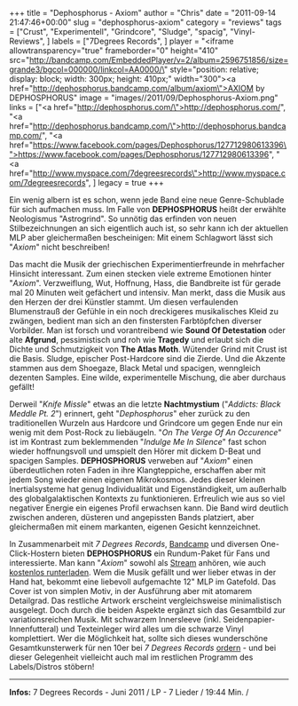 +++
title = "Dephosphorus - Axiom"
author = "Chris"
date = "2011-09-14 21:47:46+00:00"
slug = "dephosphorus-axiom"
category = "reviews"
tags = ["Crust", "Experimentell", "Grindcore", "Sludge", "spacig", "Vinyl-Reviews", ]
labels = ["7Degrees Records", ]
player = "<iframe allowtransparency=\"true\" frameborder=\"0\" height=\"410\" src=\"http://bandcamp.com/EmbeddedPlayer/v=2/album=2596751856/size=grande3/bgcol=000000/linkcol=AA0000/\" style=\"position: relative; display: block; width: 300px; height: 410px;\" width=\"300\"><a href=\"http://dephosphorus.bandcamp.com/album/axiom\">AXIOM by DEPHOSPHORUS</a></iframe>"
image = "images//2011/09/Dephosphorus-Axiom.png"
links = ["<a href=\"http://dephosphorus.com/\">http://dephosphorus.com/</a>", "<a href=\"http://dephosphorus.bandcamp.com/\">http://dephosphorus.bandcamp.com/</a>", "<a href=\"https://www.facebook.com/pages/Dephosphorus/127712980613396\">https://www.facebook.com/pages/Dephosphorus/127712980613396</a>", "<a href=\"http://www.myspace.com/7degreesrecords\">http://www.myspace.com/7degreesrecords</a>", ]
legacy = true
+++



Ein wenig albern ist es schon, wenn jede Band eine neue Genre-Schublade für sich aufmachen muss. Im Falle von **DEPHOSPHORUS** heißt der erwählte Neologismus "Astrogrind". So unnötig das erfinden von neuen Stilbezeichnungen an sich eigentlich auch ist, so sehr kann ich der aktuellen MLP aber gleichermaßen bescheinigen: Mit einem Schlagwort lässt sich "_Axiom_" nicht beschreiben!

Das macht die Musik der griechischen Experimentierfreunde in mehrfacher Hinsicht interessant. Zum einen stecken viele extreme Emotionen hinter "_Axiom_". Verzweiflung, Wut, Hoffnung, Hass, die Bandbreite ist für gerade mal 20 Minuten weit gefächert und intensiv. Man merkt, dass die Musik aus den Herzen der drei Künstler stammt.
Um diesen verfaulenden Blumenstrauß der Gefühle in ein noch dreckigeres musikalisches Kleid zu zwängen, bedient man sich an den finstersten Farbtöpfchen diverser Vorbilder. Man ist forsch und vorantreibend wie **Sound Of Detestation** oder alte **Afgrund**, pessimistisch und roh wie **Tragedy** und erlaubt sich die Dichte und Schmutzigkeit von **The Atlas Moth**. Wütender Grind mit Crust ist die Basis. Sludge, epischer Post-Hardcore sind die Zierde. Und die Akzente stammen aus dem Shoegaze, Black Metal und spacigen, wenngleich dezenten Samples. Eine wilde, experimentelle Mischung, die aber durchaus gefällt!

Derweil "_Knife Missle_" etwas an die letzte **Nachtmystium** ("_Addicts: Black Meddle Pt. 2_") erinnert, geht "_Dephosphorus_" eher zurück zu den traditionellen Wurzeln aus Hardcore und Grindcore um gegen Ende nur ein wenig mit dem Post-Rock zu liebäugeln. "_On The Verge Of An Occurence_" ist im Kontrast zum beklemmenden "_Indulge Me In Silence_" fast schon wieder hoffnungsvoll und umspielt den Hörer mit dickem D-Beat und spacigen Samples. **DEPHOSPHORUS** verweben auf "_Axiom_" einen überdeutlichen roten Faden in ihre Klangteppiche, erschaffen aber mit jedem Song wieder einen eigenen Mikrokosmos. Jedes dieser kleinen Inertialsysteme hat genug Individualität und Eigenständigkeit, um außerhalb des globalgalaktischen Kontexts zu funktionieren. Erfreulich wie aus so viel negativer Energie ein eigenes Profil erwachsen kann. Die Band wird deutlich zwischen anderen, düsteren und angepissten Bands platziert, aber gleichermaßen mit einem markanten, eigenen Gesicht kennzeichnet.

In Zusammenarbeit mit _7 Degrees Records_, <a href="http://dephosphorus.bandcamp.com">Bandcamp</a> und diversen One-Click-Hostern bieten **DEPHOSPHORUS** ein Rundum-Paket für Fans und interessierte. Man kann "_Axiom_" sowohl als <a href="http://dephosphorus.bandcamp.com/album/axiom">Stream</a> anhören, wie auch <a href="http://dephosphorus.com/download-axiom/">kostenlos runterladen</a>. Wem die Musik gefällt und wer lieber etwas in der Hand hat, bekommt eine liebevoll aufgemachte 12" MLP im Gatefold. Das Cover ist von simplen Motiv, in der Ausführung aber mit atomarem Detailgrad. Das restliche Artwork erscheint vergleichsweise minimalistisch ausgelegt. Doch durch die beiden Aspekte ergänzt sich das Gesamtbild zur variationsreichen Musik. Mit schwarzem Innersleeve (inkl. Seidenpapier-Innenfutteral) und Texteinleger wird alles um die schwarze Vinyl komplettiert. Wer die Möglichkeit hat, sollte sich dieses wunderschöne Gesamtkunsterwerk für nen 10er bei _7 Degrees Records_ <a href="http://www.myspace.com/7degreesrecords">ordern</a> - und bei dieser Gelegenheit vielleicht auch mal im restlichen Programm des Labels/Distros stöbern!







---
**Infos:**
7 Degrees Records - Juni 2011 / 
LP - 7 Lieder / 19:44 Min. / 
